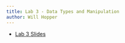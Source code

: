 ```yaml
---
title: Lab 3 - Data Types and Manipulation
author: Will Hopper
---
```


* [Lab 3 Slides]({{site.baseurl}}/labs/Data_Types_and_Manipulation/Data-Types-and-Manipulation.html) 
